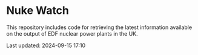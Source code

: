 # Nuke Watch

This repository includes code for retrieving the latest information available on the output of EDF nuclear power plants in the UK.

Last updated: 2024-09-15 17:10